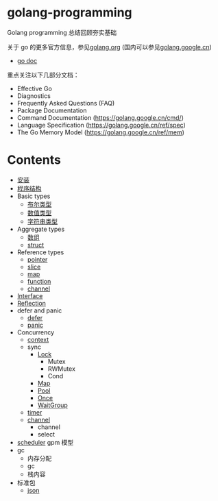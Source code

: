 # golang-programming
Golang programming 总结回顾夯实基础

关于 go 的更多官方信息，参见[golang.org](https://golang.org) (国内可以参见[golang.google.cn](https://golang.google.cn))

- [go doc](https://golang.google.cn/doc/)

重点关注以下几部分文档：
- Effective Go
- Diagnostics
- Frequently Asked Questions (FAQ)
- Package Documentation
- Command Documentation (https://golang.google.cn/cmd/)
- Language Specification (https://golang.google.cn/ref/spec)
- The Go Memory Model (https://golang.google.cn/ref/mem)

# Contents

- [安装](install.md)
- [程序结构](程序结构.md)     
- Basic types
    - [布尔类型](basic-types/bool.md)
    - [数值类型](basic-types/number.md)
    - [字符串类型](basic-types/string.md)
- Aggregate types
    - [数组](aggregate-types/array.md)
    - [struct](aggregate-types/struct.md)
- Reference types
    - [pointer](reference-types/pointer.md)
    - [slice](reference-types/slice.md)
    - [map](reference-types/map.md)
    - [function](reference-types/function.md)
    - [channel](reference-types/channel.md)
- [Interface](interface/interface.md)
- [Reflection](reflect/reflect.md)
- defer and panic
    - [defer](defer-panic/defer.md)
    - [panic](defer-panic/panic.md)
- Concurrency
    - [context](context/context.md)
    - sync
        - [Lock](sync/lock.md)
            - Mutex
            - RWMutex
            - Cond
        - [Map](sync/map.md)
        - [Pool](sync/pool.md)
        - [Once](sync/once.md)
        - [WaitGroup](sync/waitgroup.md)
    - [timer](time/timer.md)
    - [channel](channle/channel.md)
        - channel
        - select
- [scheduler](scheduler/scheduler.md)
    gpm 模型
- gc
    - 内存分配
    - gc
    - 栈内容
- 标准包
    - [json](packages/json.md)